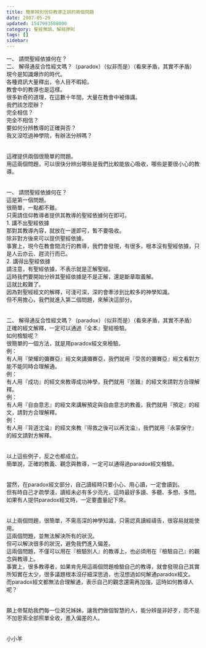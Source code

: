 ```yaml
---
title: 簡單辨別信仰教導正誤的兩個問題
date: 2007-05-29
updated: 1547993508000
category: 聖經無誤、解經原則
tags: []
sidebar: 
---
```


<p>一、	請問聖經依據何在？<br/>二、	解得通反合性經文嗎？（paradox）（似非而是）（看來矛盾，其實不矛盾）<br/><!--more-->現今是知識爆炸的時代。<br/>各種資訊大量釋出，令人目不暇給。<br/>教會中的教導也是這樣。<br/>很多新奇的道理，在這數十年間，大量在教會中被傳講。<br/>我們該怎麼辦？<br/>完全相信？<br/>完全不相信？<br/>要如何分辨教導的正確與否？<br/>我又沒唸過神學院，有辦法分辨嗎？<br/><br/><br/>這裡提供兩個很簡單的問題。<br/>用這兩個問題，可以很快分辨出哪些是我們比較能放心吸收，哪些是要很小心的教導。<br/><br/><br/>一、	請問聖經依據何在？<br/>這是第一個問題。<br/>很簡單，一點都不難。<br/>只需請信仰教導者提供其教導的聖經依據何在即可。<br/>1.	講不出聖經依據<br/>那對其教導內容，就放在一邊即可，暫不要吸收。<br/>除非對方後來可以提供聖經依據。<br/>事實上，現今在教會間流行的教導，我們會發現，有很多，根本沒有聖經依據，只是人云亦云、趕流行而已。<br/>2.	講得出聖經依據<br/>請注意，有聖經依據，不表示就是正解聖經。<br/>這時我們要開始分辨其聖經依據是不是正解，還是斷章取義解。<br/>這就比較難了。<br/>因為對聖經經文的解釋，可淺可深，深的會牽涉到比較多的神學知識。<br/>但不用擔心，我們就進入第二個問題，來解決這部分。<br/><br/><br/>二、	解得通反合性經文嗎？（paradox）（似非而是）（看來矛盾，其實不矛盾）<br/>正確的經文解釋，一定可以通過『全本』聖經檢驗。<br/>如何檢驗呢？<br/>很簡單的一個方法，就是用paradox經文來檢驗。<br/>例：<br/>有人用『榮耀的彌賽亞』經文來講彌賽亞，我們就用『受苦的彌賽亞』經文看對方能不能同時合理解通。<br/>例：<br/>有人用『成功』的經文來教導成功神學，我們就用『苦難』的經文來請對方合理解釋。<br/>例：<br/>有人用『自由意志』的經文來講解預定與自由意志的教義，我們就用『預定』的經文，請對方合理解釋。<br/>例：<br/>有人用『背道沈淪』的經文來教『得救之後可以再沈淪』，我們就用『永蒙保守』的經文請對方解釋。<br/><br/><br/>以上這些例子，反之也都成立。<br/>簡單說，正確的教義、觀念與教導，一定可以通得過paradox經文檢驗。<br/><br/><br/>當然，在paradox經文部分，自己讀經時只要小心、用心讀，一定會讀到。<br/>但有時自己才疏學淺，讀經未必有多少亮光，這時最好多讀、多聽、多想、多問。<br/>如果有人提供paradox經文時，一定要盡量記下來。<br/><br/><br/>以上兩個問題，很簡單，不需高深的神學知識，只需認真讀經禱告，很容易就能使用。<br/>這兩個問題，並無法解決所有的狀況。<br/>但可以解決很多的狀況，避免我們進入偏差。<br/>這兩個問題，不僅可以用在『檢驗別人』的教導上，也必須用在『檢驗自己』的觀念與教導上。<br/>事實上，很多教導者，如果肯先用這兩個問題檢驗自己的教導，就會發現自己其實所知實在太少，很多議題根本沒仔細深思過，也沒想過如何解通paradox經文。<br/>而paradox經文都無法合理解通，表示自己的觀念還需再加強，這時如何教導人呢？<br/><br/><br/>願上帝幫助我們每一位弟兄姊妹，讓我們做個智慧的人，能分辨是非好歹，而不是不加思索全部照單全收，進入偏差的人。<br/><br/><br/>小小羊<br/></p><p> </p><br/><br/><br/>